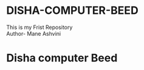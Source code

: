 # DISHA-COMPUTER-BEED
This is my Frist Repository
<br>
Author- Mane Ashvini
<b>
<h1>Disha computer Beed</h1>
